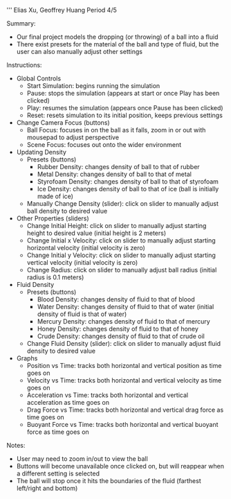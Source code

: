 '''
Elias Xu, Geoffrey Huang
Period 4/5

Summary:
- Our final project models the dropping (or throwing) of a ball into a fluid
- There exist presets for the material of the ball and type of fluid, but the user can also manually adjust other settings

Instructions:
- Global Controls
    - Start Simulation: begins running the simulation
    - Pause: stops the simulation (appears at start or once Play has been clicked)
    - Play: resumes the simulation (appears once Pause has been clicked)
    - Reset: resets simulation to its initial position, keeps previous settings
- Change Camera Focus (buttons)
    - Ball Focus: focuses in on the ball as it falls, zoom in or out with mousepad to adjust perspective
    - Scene Focus: focuses out onto the wider environment
- Updating Density
    - Presets (buttons)
        - Rubber Density: changes density of ball to that of rubber
        - Metal Density: changes density of ball to that of metal
        - Styrofoam Density: changes density of ball to that of styrofoam
        - Ice Density: changes density of ball to that of ice (ball is initially made of ice)
    - Manually Change Density (slider): click on slider to manually adjust ball density to desired value
- Other Properties (sliders)
    - Change Initial Height: click on slider to manually adjust starting height to desired value (initial height is 2 meters)
    - Change Initial x Velocity: click on slider to manually adjust starting horizontal velocity (initial velocity is zero)
    - Change Initial y Velocity: click on slider to manually adjust starting vertical velocity (initial velocity is zero)
    - Change Radius: click on slider to manually adjust ball radius (initial radius is 0.1 meters)
- Fluid Density
    - Presets (buttons)
        - Blood Density: changes density of fluid to that of blood
        - Water Density: changes density of fluid to that of water (initial density of fluid is that of water)
        - Mercury Density: changes density of fluid to that of mercury
        - Honey Density: changes density of fluid to that of honey
        - Crude Density: changes density of fluid to that of crude oil
    - Change Fluid Density (slider): click on slider to manually adjust fluid density to desired value
- Graphs
    - Position vs Time: tracks both horizontal and vertical position as time goes on
    - Velocity vs Time: tracks both horizontal and vertical velocity as time goes on
    - Acceleration vs Time: tracks both horizontal and vertical acceleration as time goes on
    - Drag Force vs Time: tracks both horizontal and vertical drag force as time goes on
    - Buoyant Force vs Time: tracks both horizontal and vertical buoyant force as time goes on
    
Notes:
- User may need to zoom in/out to view the ball
- Buttons will become unavailable once clicked on, but will reappear when a different setting is selected
- The ball will stop once it hits the boundaries of the fluid (farthest left/right and bottom)
